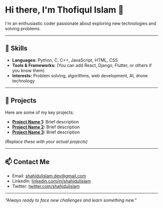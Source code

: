 # Hi there, I'm Thofiqul Islam 👋

I'm an enthusiastic coder passionate about exploring new technologies and solving problems.

---

## 🔧                    Skills

- **Languages:** Python, C, C++, JavaScript, HTML, CSS  
- **Tools & Frameworks:** (You can add React, Django, Flutter, or others if you know them)  
- **Interests:** Problem solving, algorithms, web development, AI, drone technology

---

## 🚀 Projects

Here are some of my key projects:

- **[Project Name 1](repo-link-1):** Brief description  
- **[Project Name 2](repo-link-2):** Brief description  
- **[Project Name 3](repo-link-3):** Brief description  

*(Replace these with your actual projects)*

---

## 📫 Contact Me

- Email: shahidulislam.dev@gmail.com  
- LinkedIn: [linkedin.com/in/shahidulislam](https://linkedin.com/in/shahidulislam)  
- Twitter: [twitter.com/shahidulislam](https://twitter.com/shahidulislam)  

---

*“Always ready to face new challenges and learn something new.”*

